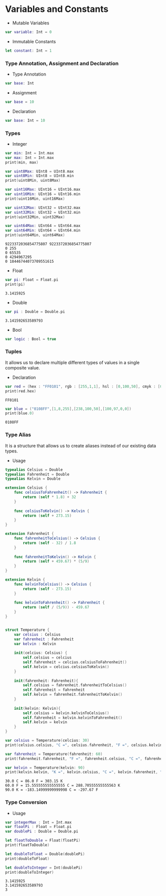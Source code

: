 # Variables and Constants

- Mutable Variables
```swift
var variable: Int = 0
```

- Immutable Constants
```swift
let constant: Int = 1
```

### Type Annotation, Assignment and Declaration

- Type Annotation
```swift
var base: Int
```

- Assignment
```swift
var base = 10
```

- Declaration
```swift
var base: Int = 10
```

### Types

- Integer
```swift
var min: Int = Int.max
var max: Int = Int.max
print(min, max)

var uint8Max: UInt8 = UInt8.max
var uint8Min: UInt8 = UInt8.min
print(uint8Min, uint8Max)

var uint16Max: UInt16 = UInt16.max
var uint16Min: UInt16 = UInt16.min
print(uint16Min, uint16Max)

var uint32Max: UInt32 = UInt32.max
var uint32Min: UInt32 = UInt32.min
print(uint32Min, uint32Max)

var uint64Max: UInt64 = UInt64.max
var uint64Min: UInt64 = UInt64.min
print(uint64Min, uint64Max)
```
```
9223372036854775807 9223372036854775807
0 255
0 65535
0 4294967295
0 18446744073709551615
```

- Float
```swift
var pi: Float = Float.pi
print(pi)
```
```
3.1415925
```

- Double
```swift
var pi : Double = Double.pi
```
```
3.141592653589793
```

- Bool
```swift
var logic : Bool = true
```

### Tuples
It allows us to declare multiple different types of values ​​in a single composite value.
- Declaration
```swift
var red = (hex : "FF0101", rgb : [255,1,1], hsl : [0,100,50], cmyk : [0,100,100,0])
print(red.hex)
```
```
FF0101
```

```swift
var blue = ("0108FF",[1,8,255],[238,100,50],[100,97,0,0])
print(blue.0)
```

```
0108FF
```

### Type Alias
It is a structure that allows us to create aliases instead of our existing data types.
- Usage
```swift
typealias Celsius = Double
typealias Fahrenheit = Double
typealias Kelvin = Double

extension Celsius {
    func celsiusToFahrenheit() -> Fahrenheit {
        return (self * 1.8) + 32
    }
    
    func celsiusToKelvin() -> Kelvin {
        return (self + 273.15)
    }
}

extension Fahrenheit {
    func fahrenheitToCelsius() -> Celsius {
        return (self - 32) / 1.8
    }
    
    func fahrenheitToKelvin() -> Kelvin {
        return (self + 459.67) * (5/9)
    }
}

extension Kelvin {
    func kelvinToCelsius() -> Celsius {
        return (self - 273.15)
    }
    
    func kelvinToFahrenheit() -> Fahrenheit {
        return (self / (5/9)) - 459.67
    }
}


struct Temperature {
    var celsius : Celsius
    var fahrenheit : Fahrenheit
    var kelvin : Kelvin
    
    init(celcius: Celsius) {
        self.celsius = celcius
        self.fahrenheit = celcius.celsiusToFahrenheit()
        self.kelvin = celcius.celsiusToKelvin()
    }
    
    init(fahrenheit: Fahrenheit){
        self.celsius = fahrenheit.fahrenheitToCelsius()
        self.fahrenheit = fahrenheit
        self.kelvin = fahrenheit.fahrenheitToKelvin()
    }
    
    init(kelvin: Kelvin){
        self.celsius = kelvin.kelvinToCelsius()
        self.fahrenheit = kelvin.kelvinToFahrenheit()
        self.kelvin = kelvin
    }
}

var celsius = Temperature(celcius: 30)
print(celsius.celsius, "C =", celsius.fahrenheit, "F =", celsius.kelvin,"K")

var fahrenheit = Temperature(fahrenheit: 60)
print(fahrenheit.fahrenheit, "F =", fahrenheit.celsius, "C =", fahrenheit.kelvin, "K")

var kelvin = Temperature(kelvin: 90)
print(kelvin.kelvin, "K =", kelvin.celsius, "C =", kelvin.fahrenheit, "F")
```
```
30.0 C = 86.0 F = 303.15 K
60.0 F = 15.555555555555555 C = 288.70555555555563 K
90.0 K = -183.14999999999998 C = -297.67 F
```

### Type Conversion
- Usage
```swift
var integerMax : Int = Int.max
var floatPi : Float = Float.pi
var doublePi : Double = Double.pi

let floatToDouble = Float(floatPi)
print(floatToDouble)

let doubleToFloat = Double(doublePi)
print(doubleToFloat)

let doubleToInteger = Int(doublePi)
print(doubleToInteger)
```
```
3.1415925
3.141592653589793
3
```
